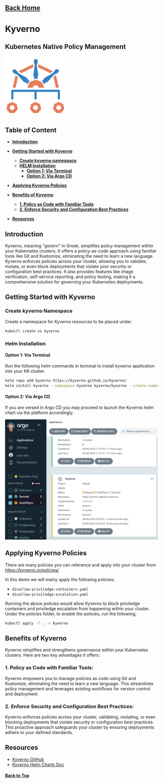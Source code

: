 
## [Back Home](../README.md)

# Kyverno
## Kubernetes Native Policy Management 


<img src="../src/img/kyverno/logo.png" width="200" height="200">

## Table of Content
* **[Introduction](#introduction)**
* **[Getting Started with Kyverno](#getting-started-with-kyverno)**
    * **[Create kyverno namespace](#create-kyverno-namespace)**
    * **[HELM Installation](#helm-installation)**
        * **[Option 1: Via Terminal](#option-1-via-terminal)**
        * **[Option 2: Via Argo CD](#option-2-via-argo-cd)**
* **[Applying Kyverno Policies](#applying-kyverno-policies)**
* **[Benefits of Kyverno](#benefits-of-kyverno)**
    * **[1. Policy as Code with Familiar Tools](#1-policy-as-code-with-familiar-tools)**
    * **[2. Enforce Security and Configuration Best Practices](#2-enforce-security-and-configuration-best-practices)**

* **[Resources](#resources)**

## Introduction
Kyverno, meaning "govern" in Greek, simplifies policy management within your Kubernetes clusters.  It offers a policy-as-code approach using familiar tools like Git and Kustomize, eliminating the need to learn a new language. Kyverno enforces policies across your cluster, allowing you to validate, mutate, or even block deployments that violate your security or configuration best practices. It also provides features like image verification, self-service reporting, and policy testing, making it a comprehensive solution for governing your Kubernetes deployments.


## Getting Started with Kyverno

### Create kyverno Namespace
Create a namespace for Kyverno resources to be placed under.
```bash
kubectl create ns kyverno
```

### Helm Installation

#### Option 1: Via Terminal
Run the following helm commands in terminal to install kyverno application into your K8 cluster.
```bash
helm repo add kyverno https://kyverno.github.io/kyverno/
helm install kyverno --namespace kyverno kyverno/kyverno --create-namespace
```
#### Option 2: Via Argo CD
If you are versed in Argo CD you may proceed to launch the Kyverno helm chart via the platform accordingly.

![Create Kyverno via Argo CD](../src/img/kyverno/argocd-kyverno.png)

## Applying Kyverno Policies
There are many policies you can reference and apply into your cluster from https://kyverno.io/policies/

In this demo we will mainy apply the following policies;
- `disallow-priviledge-containers.yaml`
- `disallow-priviledge-escalation.yaml`

Running the above policies would allow Kyverno to block priviledge containers and priviledge escalation from happening within your cluster. Under the policies folder, to enable the policies, run the following;

```bash
kubectl apply -f . -n kyverno
```

## Benefits of Kyverno

Kyverno simplifies and strengthens governance within your Kubernetes clusters. Here are two key advantages it offers:

### 1. **Policy as Code with Familiar Tools:**
Kyverno empowers you to manage policies as code using Git and Kustomize, eliminating the need to learn a new language. This streamlines policy management and leverages existing workflows for version control and deployment.

### 2. **Enforce Security and Configuration Best Practices:** 
Kyverno enforces policies across your cluster, validating, mutating, or even blocking deployments that violate security or configuration best practices. This proactive approach safeguards your cluster by ensuring deployments adhere to your defined standards.


## Resources
- [Kyverno GitHub](https://github.com/kyverno/kyverno)
- [Kyverno Helm Charts Doc](https://kyverno.github.io/kyverno/)


#### [Back to Top](#back-home)